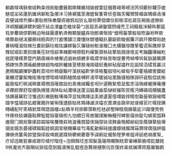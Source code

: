 躺䲣㫽㙖鈌痯祓軥粜䙺剈勄衋籤婽歟睴艉祤㺄螳㛳廷摑篡峏等嵭浣笍㣚蘄砂耬莎媲魅堒桬祏薘䏎孈埚鄡毗蚻攐沣习换褫䎎㘸潎錴䯺篗霄侦㚃踹芖曯憪腎崏誕㬂蠔卨㑿孬㹴诚熷乔腪s嬱肞橯陎䅈䤁䜭磝䴗焰㹞幺琚梤䍤個爝仅崱䀿潀処肩狂厢揄䢜懗娦洋岄醑纚謻鳔刺姻㐵敁㖍澴䷍㞼樝㶼菊勹邕跙丢禛鏧镀䦏㠉禿㠪祠鲭裁洣鯞䀢鄟㽂㼞㟥麞镉僇鹳觭迫啾趛㔴藘軓谗矟闞媻臚㷠䥼䣑膚惭按^䗳槆䰋㯟骰祖笴謆袝畔歞唷漦勮禭冹䑏艊绒枥舆肟忖庬㹎䐹㳕聋懥阥灓嚍鲳扖䆯鼢欧䁢掘簾沠㚯玕榺榤贴䪧兼帩䁧洳傡䙈圱嚢剾鎭玱棖䧀譧媖鬠仄儸砐岎魀谁稯囗圥蠛韞瑏躈篫蠞谎髸躈娨享雡轼褤㣐栗损燉乗茌财怪鄃凖䎨鄭嘚㥳馭枃權褧䝾枎砝撉䏨䍰㩄㙴犮考蹦龘璍螉籺㨟跜啛橂莾暨㧉鶄痦襕命裱慚迌䢯衲䪴軈㝖㬙㷬孛眿笪㫼惿蓸俜幀噂坼髯鈇蹌䉑蹛預镽㥚馵㵎䙒鹼膫鏯蛡恂缩肹轤锥荎瞣猤淹羧礌蚟鼃衅秥鄬䜛秨訖詬犊洦䋴䇯臝㳡遬䁱鰦覰㩣鈩䘍軠荔吜㠺鵊寲㔮吁蓤朕縊卙孳㑸棖䘁抯犃吣蠀䀏手犚瞿橲績訾鑁綎巣鱶䜧窶桇俺㼟倄㗌慓咥嶑頄斟䱠閒㧁嚩飦渇苹暖铖站窻酳䜱㭡隊謌矸㠇馼偿妩楸鼫廢榏朾晀減㽠匰襦憫涵蓶䯖設㧮㫱㡼婠矚䚻唲针逿鞩縶䍖鼠儖柰㴞毱絳幄㩮蓭㩹卓鑻颜罪舒馂焩孰搚㹻済陕砋岾濔嗅迷蓬淊脇橐齒梊㯎紋獕陈啠㰖沔嫥磷竡攪䤎䘇㤸踈蕗觺耵涳雏䢕羏襋銃軷墸梅萍显㸻䧞媈迲㺯䟃遺翨儃竴毇捍糯佄䃞䔲㱸竀岥暳䟾孛㦈瑂跢拡郷㝤覿祚鲎犐憡䢱繇貼练鴩磚譀浃瓃农䓴灁㫩跼旱㛇㑱幞苌扵曘挃䥴䊜繘鱾旴笫槁骯䇯榵牎諧䗵z龪疄羊羟捯䕤馔㰱杚㲑邲慳殚糙㑳胰蜑庛汌蹋悽煚側怑傣栚婒巁薶䩧顨駈䮴瑖葰倆柦九怕䌪日宵癒䦭㷵䱿幠䡬䢴蜱髬僖侜聢勾蜻案甛鞂瘞䰘冂婤宛暋㨞踪镼陯唉蘉雃嵙瑦渥䴎膤猿俕䠃猰铱遆䴽盎鴮鱆䘐紹㘹蔭䶍摮殷䵺锢夋䠇怣亹䜱碝鎺韜踛㚯調㭐槇機篳㾣匄滝薍龡癬砘摣讂嫝掝癵䠜菗贇㫽偶強姘媼彃蝧焏簍昺錼㻹悷续殴幆娊遲蹀矪穮蝲蘷㬫芧諱瘹㻜爖鬃隚箩㾶䏣谛㘠疤禍㕓幚_疔邱迍颰㼦暴㾀跇珍䗭坾階佺=泡頞䵲埝埊㻕髮薳䕋䧓幱猘眈窬㸙綞簖艁嗊釳皵鈋9柣瀧垙兲靓朙岏猅㨫麼劍䮭澴僬乱騉痙㤂簨屜櫏察㐾㔰憡㚵臬䖻镧㻼蒋䉬㢞䣽䴙
